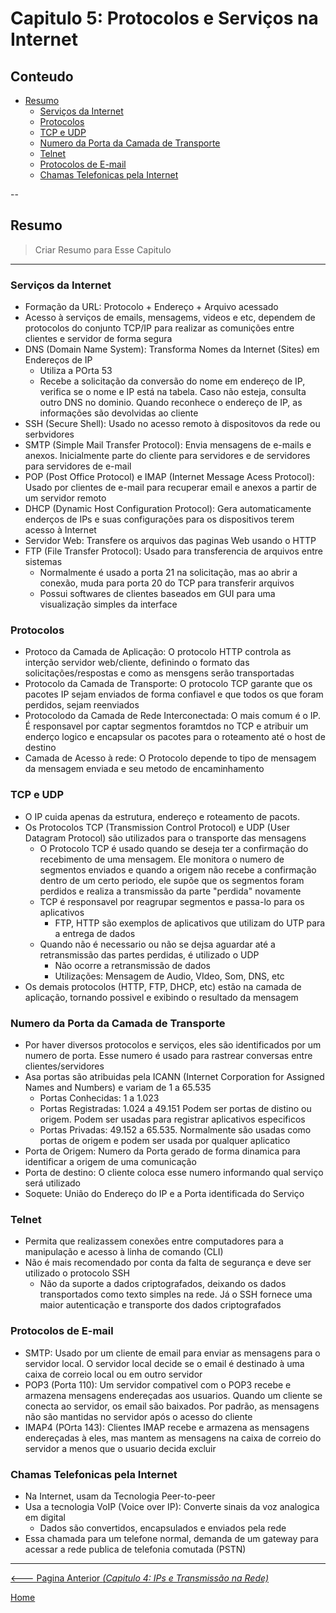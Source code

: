 # Capitulo 5: Protocolos e Serviços na Internet

## Conteudo

- [Resumo](#resumo)
  - [Serviços da Internet](#serviços-da-internet)
  - [Protocolos](#protocolos)
  - [TCP e UDP](#tcp-e-udp)
  - [Numero da Porta da Camada de Transporte](#numero-da-porta-da-camada-de-transporte)
  - [Telnet](#telnet)
  - [Protocolos de E-mail](#protocolos-de-e-mail)
  - [Chamas Telefonicas pela Internet](#chamas-telefonicas-pela-internet)

--

## Resumo

> Criar Resumo para Esse Capitulo

---

### Serviços da Internet

- Formação da URL: Protocolo + Endereço + Arquivo acessado
- Acesso à serviços de emails, mensagems, videos e etc, dependem de protocolos do conjunto TCP/IP para realizar as comunições entre clientes e servidor de forma segura
- DNS (Domain Name System): Transforma Nomes da Internet (Sites) em Endereços de IP
  - Utiliza a POrta 53
  - Recebe a solicitação da conversão do nome em endereço de IP, verifica se o nome e IP está na tabela. Caso não esteja, consulta outro DNS no dominio. Quando reconhece o endereço de IP, as informações são devolvidas ao cliente
- SSH (Secure Shell): Usado no acesso remoto à dispositovos da rede ou serbvidores
- SMTP (Simple Mail Transfer Protocol): Envia mensagens de e-mails e anexos. Inicialmente parte do cliente para servidores e de servidores para servidores de e-mail
- POP (Post Office Protocol) e IMAP (Internet Message Acess Protocol): Usado por clientes de e-mail para recuperar email e anexos a partir de um servidor remoto
- DHCP (Dynamic Host Configuration Protocol): Gera automaticamente enderços de IPs e suas configurações para os dispositivos terem acesso à Internet
- Servidor Web: Transfere os arquivos das paginas Web usando o HTTP
- FTP (File Transfer Protocol): Usado para transferencia de arquivos entre sistemas
  - Normalmente é usado a porta 21 na solicitação, mas ao abrir a conexão, muda para porta 20 do TCP para transferir arquivos
  - Possui softwares de clientes baseados em GUI para uma visualização simples da interface


### Protocolos

- Protoco da Camada de Aplicação: O protocolo HTTP controla as interção servidor web/cliente, definindo o formato das solicitações/respostas e como as mensgens serão transportadas
- Protocolo da Camada de Transporte: O protocolo TCP garante que os pacotes IP sejam enviados de forma confiavel e que todos os que foram perdidos, sejam reenviados
- Protocolodo da Camada de Rede Interconectada: O mais comum é o IP. É  responsavel por captar segmentos foramtdos no TCP e atribuir um enderço logico e encapsular os pacotes para o roteamento até o host de destino
- Camada de Acesso à rede: O Protocolo depende to tipo de mensagem da mensagem enviada e seu metodo de encaminhamento

### TCP e UDP

-  O IP cuida apenas da estrutura, endereço e roteamento de pacots.
- Os Protocolos TCP (Transmission Control Protocol) e UDP (User Datagram Protocol) são utilizados para o transporte das mensagens
  - O Protocolo TCP é usado quando se deseja ter a confirmação do recebimento de uma mensagem. Ele monitora o numero de segmentos enviados e quando a origem não recebe a confirmação dentro de um certo periodo, ele supõe que os segmentos foram perdidos e realiza a transmissão da parte "perdida" novamente
  - TCP é responsavel por reagrupar segmentos e passa-lo para os aplicativos
    - FTP, HTTP são exemplos de aplicativos que utilizam do UTP para a entrega de dados
  - Quando não é necessario ou não se dejsa aguardar até a retransmissão das partes perdidas, é utilizado o UDP
    - Não ocorre a retransmissão de dados
    - Utilizações: Mensagem de Audio, VIdeo, Som, DNS, etc
- Os demais protocolos (HTTP, FTP, DHCP, etc) estão na camada de aplicação, tornando possivel e exibindo o resultado da mensagem

### Numero da Porta da Camada de Transporte

- Por haver diversos protocolos e serviços, eles são identificados por um numero de porta. Esse numero é usado para rastrear conversas entre clientes/servidores
- Asa portas são atribuidas pela ICANN (Internet Corporation for Assigned Names and Numbers) e variam de 1 a 65.535
  - Portas Conhecidas: 1 a 1.023
  - Portas Registradas: 1.024 a 49.151 Podem ser portas de distino ou origem. Podem ser usadas para registrar aplicativos especificos
  - Portas Privadas: 49.152 a 65.535. Normalmente são usadas como portas de origem e podem ser usada por qualquer aplicatico
- Porta de Origem: Numero da Porta gerado de forma dinamica para identificar a origem de uma comunicação
- Porta de destino: O cliente coloca esse numero informando qual serviço será utilizado
- Soquete: União do Endereço do IP e a Porta identificada do Serviço

### Telnet

- Permita que realizassem conexões entre computadores para a manipulação e acesso à linha de comando (CLI)
- Não é mais recomendado por conta da falta de segurança e deve ser utilizado o protocolo SSH
  - Não da suporte a dados criptografados, deixando os dados transportados como texto simples na rede. Já o SSH fornece uma maior autenticação e transporte dos dados criptografados

### Protocolos de E-mail

- SMTP: Usado por um cliente de email para enviar as mensagens para o servidor local. O servidor local decide se o email é destinado à uma caixa de correio local ou em outro servidor
- POP3 (Porta 110): Um servidor compativel com o POP3 recebe e armazena mensagens endereçadas aos usuarios. Quando um cliente se conecta ao servidor, os email são baixados. Por padrão, as mensagens não são mantidas no servidor após o acesso do cliente
- IMAP4 (POrta 143): Clientes IMAP recebe e armazena as mensagens endereçadas à eles, mas mantem as mensagens na caixa de correio do servidor a menos que o usuario decida excluir

### Chamas Telefonicas pela Internet

- Na Internet, usam da Tecnologia Peer-to-peer
- Usa a tecnologia VoIP (Voice over IP): Converte sinais da voz analogica em digital
  - Dados são convertidos, encapsulados e enviados pela rede
- Essa chamada para um telefone normal, demanda de um gateway para acessar a rede publica de telefonia comutada (PSTN)


---

[<--- Pagina Anterior *(Capitulo 4: IPs e Transmissão na Rede)*](04_IPs_Transmissoes.md)

[Home](README.MD)